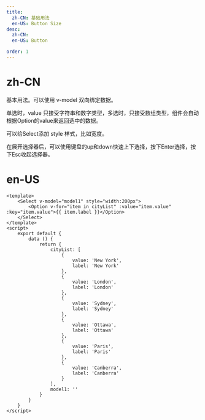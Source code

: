 ```yaml
---
title:
  zh-CN: 基础用法
  en-US: Button Size
desc:
  zh-CN: 
  en-US: Button

order: 1
---
```


# zh-CN

基本用法。可以使用 v-model 双向绑定数据。

单选时，value 只接受字符串和数字类型，多选时，只接受数组类型，组件会自动根据Option的value来返回选中的数据。

可以给Select添加 style 样式，比如宽度。

在展开选择器后，可以使用键盘的up和down快速上下选择，按下Enter选择，按下Esc收起选择器。
# en-US



```vue
<template>
    <Select v-model="model1" style="width:200px">
        <Option v-for="item in cityList" :value="item.value" :key="item.value">{{ item.label }}</Option>
    </Select>
</template>
<script>
    export default {
        data () {
            return {
                cityList: [
                    {
                        value: 'New York',
                        label: 'New York'
                    },
                    {
                        value: 'London',
                        label: 'London'
                    },
                    {
                        value: 'Sydney',
                        label: 'Sydney'
                    },
                    {
                        value: 'Ottawa',
                        label: 'Ottawa'
                    },
                    {
                        value: 'Paris',
                        label: 'Paris'
                    },
                    {
                        value: 'Canberra',
                        label: 'Canberra'
                    }
                ],
                model1: ''
            }
        }
    }
</script>

```
